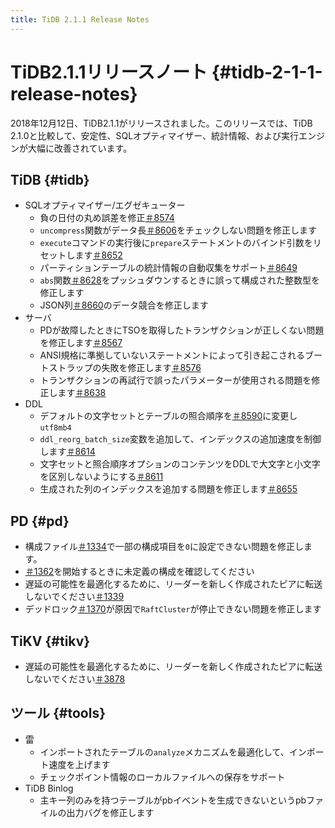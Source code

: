 ```yaml
---
title: TiDB 2.1.1 Release Notes
---
```


# TiDB2.1.1リリースノート {#tidb-2-1-1-release-notes}

2018年12月12日、TiDB2.1.1がリリースされました。このリリースでは、TiDB 2.1.0と比較して、安定性、SQLオプティマイザー、統計情報、および実行エンジンが大幅に改善されています。

## TiDB {#tidb}

-   SQLオプティマイザー/エグゼキューター
    -   負の日付の丸め誤差を修正[＃8574](https://github.com/pingcap/tidb/pull/8574)
    -   `uncompress`関数がデータ長[＃8606](https://github.com/pingcap/tidb/pull/8606)をチェックしない問題を修正します
    -   `execute`コマンドの実行後に`prepare`ステートメントのバインド引数をリセットします[＃8652](https://github.com/pingcap/tidb/pull/8652)
    -   パーティションテーブルの統計情報の自動収集をサポート[＃8649](https://github.com/pingcap/tidb/pull/8649)
    -   `abs`関数[＃8628](https://github.com/pingcap/tidb/pull/8628)をプッシュダウンするときに誤って構成された整数型を修正します
    -   JSON列[＃8660](https://github.com/pingcap/tidb/pull/8660)のデータ競合を修正します
-   サーバ
    -   PDが故障したときにTSOを取得したトランザクションが正しくない問題を修正します[＃8567](https://github.com/pingcap/tidb/pull/8567)
    -   ANSI規格に準拠していないステートメントによって引き起こされるブートストラップの失敗を修正します[＃8576](https://github.com/pingcap/tidb/pull/8576)
    -   トランザクションの再試行で誤ったパラメーターが使用される問題を修正します[＃8638](https://github.com/pingcap/tidb/pull/8638)
-   DDL
    -   デフォルトの文字セットとテーブルの照合順序を[＃8590](https://github.com/pingcap/tidb/pull/8590)に変更し`utf8mb4`
    -   `ddl_reorg_batch_size`変数を追加して、インデックスの追加速度を制御します[＃8614](https://github.com/pingcap/tidb/pull/8614)
    -   文字セットと照合順序オプションのコンテンツをDDLで大文字と小文字を区別しないようにする[＃8611](https://github.com/pingcap/tidb/pull/8611)
    -   生成された列のインデックスを追加する問題を修正します[＃8655](https://github.com/pingcap/tidb/pull/8655)

## PD {#pd}

-   構成ファイル[＃1334](https://github.com/pingcap/pd/pull/1334)で一部の構成項目を`0`に設定できない問題を修正します。
-   [＃1362](https://github.com/pingcap/pd/pull/1362)を開始するときに未定義の構成を確認してください
-   遅延の可能性を最適化するために、リーダーを新しく作成されたピアに転送しないでください[＃1339](https://github.com/pingcap/pd/pull/1339)
-   デッドロック[＃1370](https://github.com/pingcap/pd/pull/1370)が原因で`RaftCluster`が停止できない問題を修正します

## TiKV {#tikv}

-   遅延の可能性を最適化するために、リーダーを新しく作成されたピアに転送しないでください[＃3878](https://github.com/tikv/tikv/pull/3878)

## ツール {#tools}

-   雷
    -   インポートされたテーブルの`analyze`メカニズムを最適化して、インポート速度を上げます
    -   チェックポイント情報のローカルファイルへの保存をサポート
-   TiDB Binlog
    -   主キー列のみを持つテーブルがpbイベントを生成できないというpbファイルの出力バグを修正します
